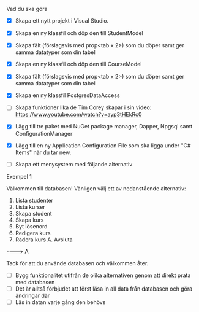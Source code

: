 ﻿
Vad du ska göra

- [x] Skapa ett nytt projekt i Visual Studio.

- [x] Skapa en ny klassfil och döp den till StudentModel

- [x] Skapa fält (förslagsvis med prop<tab x 2>) som du döper samt ger samma datatyper som din tabell

- [x] Skapa en ny klassfil och döp den till CourseModel

- [x] Skapa fält (förslagsvis med prop<tab x 2>) som du döper samt ger samma datatyper som din tabell

- [x] Skapa en ny klassfil PostgresDataAccess

- [ ] Skapa funktioner lika de Tim Corey skapar i sin video: https://www.youtube.com/watch?v=ayp3tHEkRc0

- [x] Lägg till tre paket med NuGet package manager, Dapper, Npgsql samt ConfigurationManager

- [x] Lägg till en ny Application Configuration File som ska ligga under "C# Items" när du tar new.

- [ ] Skapa ett menysystem med följande alternativ

Exempel 1

Välkommen till databasen! Vänligen välj ett av nedanstående alternativ:
1. Lista studenter
2. Lista kurser
3. Skapa student
4. Skapa kurs
5. Byt lösenord
6. Redigera kurs
7. Radera kurs
A. Avsluta

----> A

Tack för att du använde databasen och välkommen åter.
- [ ] Bygg funktionalitet utifrån de olika alternativen genom att direkt prata med databasen
- [ ] Det är alltså förbjudet att först läsa in all data från databasen och göra ändringar där
- [ ] Läs in datan varje gång den behövs